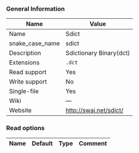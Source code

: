 
### General Information ###
Name | Value
---- | -------
Name | Sdict
snake_case_name | sdict
Description | Sdictionary Binary(dct)
Extensions | `.dct`
Read support | Yes
Write support | No
Single-file | Yes
Wiki | ―
Website | http://swaj.net/sdict/


### Read options ###
Name | Default | Type | Comment
---- | ------- | ---- | -------

